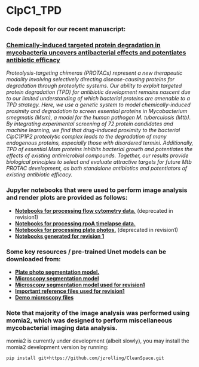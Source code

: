 
[bioRxiv]: https://www.biorxiv.org/content/10.1101/2023.02.14.528552v1

# ClpC1_TPD
### Code deposit for our recent manuscript:
### [Chemically-induced targeted protein degradation in mycobacteria uncovers antibacterial effects and potentiates antibiotic efficacy][bioRxiv]
*Proteolysis-targeting chimeras (PROTACs) represent a new therapeutic modality involving selectively directing disease-causing proteins for degradation through proteolytic systems. Our ability to exploit targeted protein degradation (TPD) for antibiotic development remains nascent due to our limited understanding of which bacterial proteins are amenable to a TPD strategy. Here, we use a genetic system to model chemically-induced proximity and degradation to screen essential proteins in Mycobacterium smegmatis (Msm), a model for the human pathogen M. tuberculosis (Mtb). By integrating experimental screening of 72 protein candidates and machine learning, we find that drug-induced proximity to the bacterial ClpC1P1P2 proteolytic complex leads to the degradation of many endogenous proteins, especially those with disordered termini. Additionally, TPD of essential Msm proteins inhibits bacterial growth and potentiates the effects of existing antimicrobial compounds. Together, our results provide biological principles to select and evaluate attractive targets for future Mtb PROTAC development, as both standalone antibiotics and potentiators of existing antibiotic efficacy.*

[flow]:https://github.com/jzrolling/ClpC1_TPD/tree/main/ClpC1_TPD_jupyter_notebooks/flow_analysis
[plate]:https://github.com/jzrolling/ClpC1_TPD/tree/main/ClpC1_TPD_jupyter_notebooks/plate_image_analysis
[rpoA]:https://github.com/jzrolling/ClpC1_TPD/tree/main/ClpC1_TPD_jupyter_notebooks/microscopy_analysis
[revision1]:https://github.com/jzrolling/ClpC1_TPD/tree/main/ClpC1_TPD_jupyter_notebooks_revision1

### Jupyter notebooks that were used to perform image analysis and render plots are provided as follows:
* **[Notebooks for processing flow cytometry data.][flow]** (deprecated in revision1)
* **[Notebooks for processing rpoA timelapse data.][rpoA]**
* **[Notebooks for processing plate photos.][plate]** (deprecated in revision1)
* **[Notebooks generated for revision 1][revision1]** 

[plate_unet]:https://drive.google.com/drive/folders/1ngNdMPka_KaukyDj62vECfXcP6xt6zZP?usp=sharing
[microscopy_unet]:https://drive.google.com/drive/folders/1d7Otbzh51iaa62gbwXpPfXGkx0ULqhVF?usp=sharing
[microscopy_unet_new]: https://drive.google.com/drive/folders/18n4wioiCQcQfKx2iba4jwxInXc6wNgni?usp=sharing
[references]: https://drive.google.com/file/d/1MdEw09q7xouO-XUbtrk_5yNHaKlic1YT/view?usp=sharing
[demo]: https://drive.google.com/file/d/17T68rKkAO_zJyPRt_w4EYGM83ourDgCe/view?usp=sharing

### Some key resources / pre-trained Unet models can be downloaded from:
* **[Plate photo segmentation model.][plate_unet]**
* **[Microscopy segmentation model][microscopy_unet]**
* **[Microscopy segmentation model used for revision1][microscopy_unet_new]**
* **[Important reference files used for revision1][references]**
* **[Demo microscopy files][demo]**

### Note that majority of the image analysis was performed using momia2, which was designed to perform miscellaneous mycobacterial imaging data analysis.
momia2 is currently under development (albeit slowly), you may install the momia2 development version by running:
```
pip install git+https://github.com/jzrolling/CleanSpace.git
```






